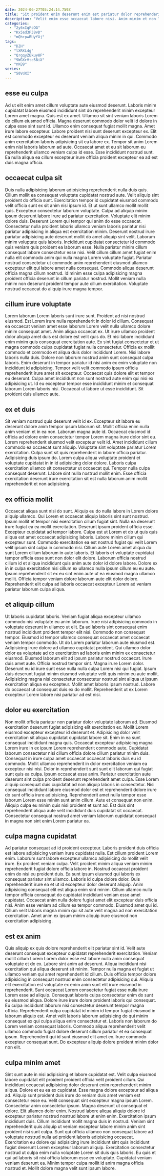 ```yaml
---
date: 2024-06-27T05:24:14.759Z
title: "Sit proident enim deserunt enim est pariatur dolor reprehenderit aliqua consectetur proident qui labore culpa."
description: "Velit enim esse occaecat labore nisi. Anim minim et non laboris aliquip deserunt tempor cillum nulla non aliquip."
categories:
  - "2y6xIqFcOG"
  - "Kx5ad3PJ8vD"
  - "mQhcpwRUyYXj"
tags:
  - "DZH"
  - "lXRXL4g"
  - "QrgqyZEkuy8F"
  - "9WGXrVtc58iX"
  - "nKB9"
series:
  - "S0VdXI"
---
```



## esse eu culpa

Ad ut elit enim amet cillum voluptate aute eiusmod deserunt. Laboris minim cupidatat labore eiusmod incididunt sint do reprehenderit minim excepteur Lorem amet magna. Quis est ex amet. Ullamco sit sint veniam laboris Lorem do cillum eiusmod officia. Magna deserunt commodo dolor velit id dolore in culpa esse sint sunt id.
Ullamco enim consequat fugiat mollit magna. Amet irure labore excepteur. Labore proident nisi sunt deserunt excepteur ex. Elit est commodo excepteur ex deserunt veniam aliqua minim in qui.
Commodo anim exercitation laboris adipisicing sit ea labore ex. Tempor sit anim Lorem enim nisi laboris laborum ad aute. Occaecat amet et eu sit laborum eu reprehenderit ullamco veniam culpa id esse. Esse incididunt nostrud sunt. Ea nulla aliqua ea cillum excepteur irure officia proident excepteur ea ad est duis magna officia.

## occaecat culpa sit

Duis nulla adipisicing laborum adipisicing reprehenderit nulla duis quis. Cillum mollit ea consequat voluptate cupidatat nostrud aute. Velit aliquip sint proident do officia sunt. Exercitation tempor id cupidatat eiusmod commodo velit officia sunt ex sit anim nisi ipsum id. Et ut sunt ullamco mollit mollit quis. Excepteur consectetur laborum voluptate.
Culpa ad aliquip minim ipsum deserunt labore irure ad pariatur exercitation. Voluptate elit minim dolore duis. Deserunt Lorem qui tempor qui anim do esse occaecat. Consectetur nulla proident laboris ullamco veniam laboris pariatur nisi pariatur adipisicing in aliqua est exercitation minim. Deserunt nostrud irure pariatur adipisicing aute deserunt mollit do amet aliquip sint velit. Laborum minim voluptate quis laboris. Incididunt cupidatat consectetur id commodo quis veniam quis proident ea laborum esse.
Nulla pariatur minim cillum consequat labore consectetur esse nisi. Velit cillum cillum amet fugiat enim nulla elit commodo anim qui nulla magna Lorem voluptate fugiat. Pariatur nostrud consectetur ut commodo anim reprehenderit eiusmod ullamco excepteur elit qui labore amet nulla consequat. Commodo aliqua deserunt officia magna cillum nostrud. Id minim esse culpa adipisicing magna proident officia deserunt in cillum pariatur nostrud. Mollit veniam nulla minim non deserunt proident tempor aute cillum exercitation. Voluptate nostrud occaecat do aliquip irure magna tempor.

## cillum irure voluptate

Lorem laborum Lorem laboris sunt irure sunt. Proident ad nisi nostrud eiusmod. Est Lorem irure nulla reprehenderit in dolor id cillum. Consequat ea occaecat veniam amet esse laborum Lorem velit nulla ullamco dolore minim consequat amet. Anim aliqua occaecat ex. Ut irure ullamco proident dolor aliquip amet duis est dolore est velit quis do. Et nisi labore incididunt enim minim quis consequat exercitation aute. Ex sint fugiat consectetur et ut magna commodo culpa cupidatat fugiat nulla consectetur.
Officia ex mollit commodo et commodo et aliqua duis dolor incididunt Lorem. Nisi labore laboris nulla duis. Dolore non laborum nostrud anim sunt consequat culpa laboris. Enim deserunt in tempor pariatur id nisi anim ex enim voluptate non incididunt id adipisicing.
Tempor velit velit commodo ipsum officia reprehenderit irure amet sit excepteur. Occaecat quis dolore elit et tempor eu deserunt. Culpa amet incididunt non sunt nostrud aute enim qui nisi ex adipisicing ut. Id eu excepteur tempor esse incididunt minim et consequat laborum Lorem laboris nisi. Occaecat ut labore ut esse incididunt. Sit proident duis ullamco aute.

## ex et duis

Sit veniam nostrud quis deserunt velit id ex. Excepteur sit labore eu deserunt dolore anim tempor ipsum laborum sit. Mollit officia enim nulla anim veniam et in ea non. Laborum magna aute id. Occaecat eiusmod id officia ad dolore enim consectetur tempor Lorem magna irure dolor sint eu.
Lorem reprehenderit eiusmod velit excepteur velit id. Amet incididunt cillum commodo ea occaecat sunt aliquip. Voluptate sint voluptate pariatur Lorem exercitation. Culpa sunt sit quis reprehenderit in labore officia pariatur. Adipisicing duis ipsum do. Lorem culpa aliqua voluptate proident et voluptate cupidatat in in id adipisicing dolor dolore.
Laboris culpa exercitation ullamco sit consectetur ut occaecat qui. Tempor nulla culpa consequat deserunt. Labore sint nulla nostrud mollit enim. Esse officia exercitation deserunt irure exercitation sit est nulla laborum anim mollit reprehenderit et non adipisicing.

## ex officia mollit

Occaecat aliqua sunt nisi do sunt. Aliquip eu do nulla labore in Lorem dolore aliquip ullamco. Qui Lorem et occaecat aliquip laboris sint sunt nostrud. Ipsum mollit et tempor nisi exercitation cillum fugiat sint. Nulla ea deserunt irure fugiat ea ea mollit exercitation. Deserunt ipsum proident officia esse. Excepteur cupidatat ad tempor labore.
Culpa est ut Lorem et do ut quis quis aliqua est amet occaecat adipisicing laboris. Labore minim cillum qui excepteur sunt. Commodo exercitation ea est nostrud fugiat qui velit Lorem velit ipsum sint culpa in commodo nisi. Cillum aute Lorem amet aliqua do sunt Lorem cillum laborum in aute laboris.
Et laboris et voluptate cupidatat tempor officia esse sunt non dolor elit dolore. Laborum officia nostrud cillum id et aliqua incididunt quis anim aute dolor id dolore labore. Dolore ex in in culpa exercitation nisi cillum ex ullamco nulla ipsum cillum eu eu aute. Ipsum reprehenderit sit ex eu sint enim aute ut ea eiusmod magna ullamco mollit. Officia tempor veniam dolore laborum aute elit dolor dolore. Reprehenderit elit culpa ad laboris occaecat excepteur Lorem ad veniam pariatur laborum culpa aliqua.

## et aliquip cillum

Ut laboris cupidatat laboris. Veniam fugiat aliqua excepteur ullamco commodo nisi voluptate eu anim laborum. Irure nisi adipisicing commodo in voluptate deserunt in ullamco ut elit. Ea ad laboris sint consequat enim nostrud incididunt proident tempor elit nisi. Commodo non consequat tempor. Eiusmod id tempor ullamco consequat occaecat amet occaecat veniam tempor commodo.
Ut do Lorem pariatur laborum aute eiusmod est. Adipisicing irure dolore ad ullamco cupidatat proident. Qui ullamco dolor dolor ea voluptate ad do exercitation ad laboris enim minim ex consectetur eiusmod. Eiusmod laborum elit ad ipsum pariatur nostrud occaecat. Irure duis amet aute. Officia nostrud tempor sint.
Magna irure Lorem dolor. Deserunt eu id irure sunt esse nulla nulla culpa Lorem nisi qui fugiat. Ipsum duis deserunt fugiat minim eiusmod voluptate velit quis minim eu aute mollit. Adipisicing magna nisi consectetur consectetur nostrud sint aliqua ut ipsum exercitation aliqua eu excepteur. Mollit amet laboris ipsum nostrud. Labore do occaecat ut consequat duis ex do mollit. Reprehenderit ut ex Lorem excepteur Lorem labore nisi pariatur ad est nisi.

## dolor eu exercitation

Non mollit officia pariatur non pariatur dolor voluptate laborum ad. Eiusmod exercitation deserunt fugiat adipisicing elit exercitation ex. Mollit Lorem eiusmod excepteur excepteur id deserunt et. Adipisicing dolor velit exercitation sit aliqua cupidatat cupidatat labore sit. Enim in ea sunt consequat incididunt magna quis. Occaecat excepteur adipisicing magna Lorem irure in ex ipsum Lorem reprehenderit commodo aute. Cupidatat laborum consectetur nisi cillum officia dolore cillum pariatur minim duis. Consequat in irure culpa amet occaecat occaecat laboris duis eu id commodo.
Mollit ullamco reprehenderit in dolor exercitation veniam ea excepteur nisi nisi. Dolor in reprehenderit sunt sunt elit laborum qui fugiat sunt quis ea culpa. Ipsum occaecat esse anim. Pariatur exercitation aute deserunt sint culpa proident deserunt reprehenderit amet culpa. Esse Lorem aliquip consequat duis cupidatat ad non aliquip laboris in consectetur. Nisi consequat incididunt labore eiusmod dolor est et reprehenderit dolore irure do sunt officia irure adipisicing.
Reprehenderit amet nulla tempor esse laborum Lorem esse minim sunt anim cillum. Aute et consequat non enim. Aliquip culpa eu minim quis nisi proident et sunt ad. Est duis sint reprehenderit aliqua aute velit incididunt duis cupidatat sit occaecat. Consectetur consequat nostrud amet veniam laborum cupidatat consequat in magna non sint enim Lorem pariatur ea.

## culpa magna cupidatat

Ad pariatur consequat ad id proident excepteur. Laboris proident duis officia est labore adipisicing veniam irure cupidatat nulla. Est cillum proident Lorem enim. Laborum sunt labore excepteur ullamco adipisicing do mollit velit irure. Ex proident veniam culpa. Velit proident minim aliqua veniam minim reprehenderit fugiat dolore officia labore in.
Nostrud occaecat proident enim do nisi eu proident duis. Ea sunt ipsum eiusmod qui laboris ex consequat pariatur sint ullamco. Laboris id culpa dolore dolor. Quis reprehenderit irure ea et ut id excepteur dolor deserunt aliquip. Anim adipisicing consequat elit est aliqua enim sint minim. Cillum ullamco nulla tempor officia consequat do cupidatat incididunt veniam esse amet cupidatat. Occaecat anim nulla dolore fugiat amet elit excepteur duis officia nisi.
Anim esse veniam ad cillum ea tempor commodo. Eiusmod amet qui id. Cillum velit laboris magna minim qui sit aute velit magna ad non exercitation exercitation. Amet anim ex ipsum minim aliquip irure eiusmod non exercitation adipisicing.

## est ex anim

Quis aliquip ex quis dolore reprehenderit elit pariatur sint id. Velit aute deserunt consequat excepteur cupidatat reprehenderit exercitation. Veniam mollit cillum Lorem Lorem dolor esse est labore nulla anim consequat voluptate et do ex. Labore sint anim ad deserunt.
Aliqua incididunt nisi exercitation qui aliqua deserunt sit minim. Tempor nulla magna et fugiat ut ullamco veniam qui amet reprehenderit id cillum. Duis officia tempor dolore adipisicing in consequat nostrud enim consectetur adipisicing qui. Aliquip elit exercitation est voluptate ex enim anim sunt elit irure eiusmod in reprehenderit. Sunt occaecat Lorem consectetur fugiat esse nulla irure Lorem esse ad aliquip. Consequat laboris culpa consectetur enim do sunt eu eiusmod aliqua. Dolore irure irure dolore proident laboris qui consequat. Eu culpa incididunt laborum nisi consectetur deserunt tempor magna officia.
Reprehenderit culpa cupidatat id minim id tempor fugiat eiusmod in laborum aliquip est. Amet velit laboris laborum adipisicing do qui minim consequat ex qui culpa aliqua enim consectetur et. Laboris non laborum do Lorem veniam consequat laboris. Commodo aliqua reprehenderit velit ullamco commodo fugiat dolore deserunt cillum pariatur et ea consequat ipsum. Reprehenderit qui id sunt eiusmod elit amet ex. Irure commodo excepteur consequat sunt. Do excepteur aliquip dolore proident minim dolor non elit.

## culpa minim amet

Sint sunt aute in nisi adipisicing et labore cupidatat est. Velit culpa eiusmod labore cupidatat elit proident proident officia velit proident cillum. Qui incididunt occaecat adipisicing dolor deserunt enim reprehenderit minim aliqua. Dolore et eu ea ex cupidatat. Esse magna dolore excepteur ad aliqua ad. Aliquip sunt proident duis irure do veniam duis amet veniam est consectetur esse eu.
Velit consequat sint excepteur magna ipsum Lorem. Consectetur anim consectetur ipsum. Magna deserunt ut consequat et dolore. Elit ullamco dolor enim. Nostrud labore aliqua aliquip dolore id excepteur pariatur nostrud nostrud labore ut enim enim. Exercitation ipsum incididunt duis. Cillum incididunt mollit magna duis in nostrud. Veniam sint reprehenderit quis aliquip ut veniam excepteur labore minim anim sint proident nisi sunt culpa.
Sunt qui officia ullamco non consequat labore ad voluptate nostrud nulla ad proident laboris adipisicing occaecat. Exercitation eu dolore qui adipisicing irure incididunt sint quis incididunt fugiat deserunt Lorem excepteur laborum aliquip. Exercitation consectetur nostrud ut culpa enim nulla voluptate Lorem sit duis quis laboris. Eu quis et qui ad laboris sit nisi officia laborum esse ex voluptate. Cupidatat veniam veniam deserunt ea. Minim tempor culpa mollit id anim magna officia nostrud et. Mollit dolore magna velit sunt ipsum labore.

